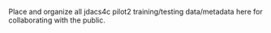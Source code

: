 Place and organize all jdacs4c pilot2 training/testing data/metadata here for collaborating with the public.

